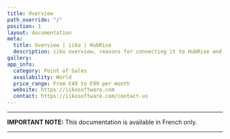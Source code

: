 ```yaml
---
title: Overview
path_override: "/"
position: 1
layout: documentation
meta:
  title: Overview | iiko | HubRise
  description: iiko overview, reasons for connecting it to HubRise and summary of integrated features. Synchronise data between your EPOS and your apps.
gallery:
app_info:
  category: Point of Sales
  availability: World
  price_range: From €49 to €99 per month
  website: https://iikosoftware.com
  contact: https://iikosoftware.com/contact-us
---
```


---

**IMPORTANT NOTE:** This documentation is available <Link to="/fr/apps/iiko" addLocalePrefix={false}>in French only</Link>.

---
